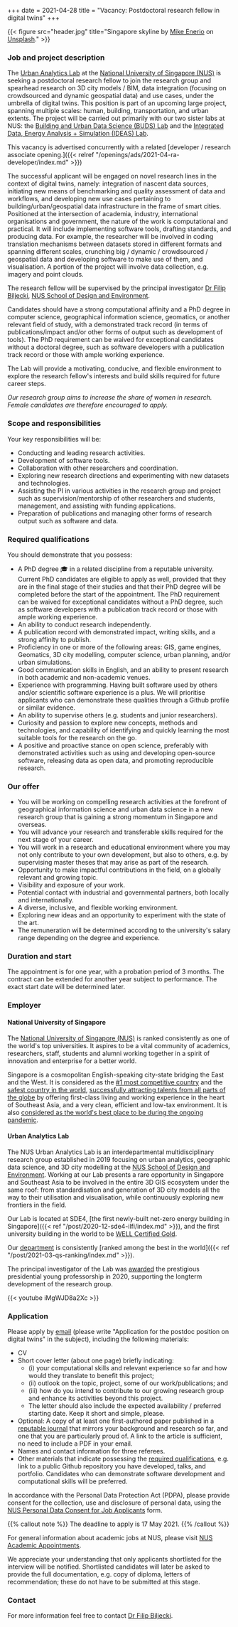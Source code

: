 +++
date = 2021-04-28
title = "Vacancy: Postdoctoral research fellow in digital twins"
+++

{{< figure src="header.jpg" title="Singapore skyline by [Mike Enerio](https://unsplash.com/@mikeenerio) on [Unsplash](https://unsplash.com/photos/CQhgno3yhv8)." >}}

### Job and project description

The [Urban Analytics Lab](/) at the [National University of Singapore (NUS)](http://www.nus.edu.sg) is seeking a postdoctoral research fellow to join the research group and spearhead research on 3D city models / BIM, data integration (focusing on crowdsourced and dynamic geospatial data) and use cases, under the umbrella of digital twins.
This position is part of an upcoming large project, spanning multiple scales: human, building, transportation, and urban extents.
The project will be carried out primarily with our two sister labs at NUS: the [Building and Urban Data Science (BUDS) Lab](https://www.budslab.org) and the [Integrated Data, Energy Analysis + Simulation (IDEAS) Lab](https://ideaslab.io).

This vacancy is advertised concurrently with a related
[developer / research associate opening.]({{< relref "/openings/ads/2021-04-ra-developer/index.md" >}})

The successful applicant will be engaged on novel research lines in the context of digital twins, namely: integration of nascent data sources, initiating new means of benchmarking and quality assessment of data and workflows, and developing new use cases pertaining to building/urban/geospatial data infrastructure in the frame of smart cities.
Positioned at the intersection of academia, industry, international organisations and government, the nature of the work is computational and practical.
It will include implementing software tools, drafting standards, and producing data.
For example, the researcher will be involved in coding translation mechanisms between datasets stored in different formats and spanning different scales, crunching big / dynamic / crowdsourced / geospatial data and developing software to make use of them, and visualisation.
A portion of the project will involve data collection, e.g. imagery and point clouds.

The research fellow will be supervised by the principal investigator [Dr Filip Biljecki](/authors/filip/), [NUS School of Design and Environment](http://www.sde.nus.edu.sg).

Candidates should have a strong computational affinity and a PhD degree in computer science, geographical information science, geomatics, or another relevant field of study, with a demonstrated track record (in terms of publications/impact and/or other forms of output such as development of tools).
The PhD requirement can be waived for exceptional candidates without a doctoral degree, such as software developers with a publication track record or those with ample working experience.

The Lab will provide a motivating, conducive, and flexible environment to explore the research fellow's interests and build skills required for future career steps.

*Our research group aims to increase the share of women in research.
Female candidates are therefore encouraged to apply.*

### Scope and responsibilities

Your key responsibilities will be:

- Conducting and leading research activities.
- Development of software tools.
- Collaboration with other researchers and coordination.
- Exploring new research directions and experimenting with new datasets and technologies.
- Assisting the PI in various activities in the research group and project such as supervision/mentorship of other researchers and students, management, and assisting with funding applications.
- Preparation of publications and managing other forms of research output such as software and data.

### Required qualifications

You should demonstrate that you possess:

- A PhD degree :mortar_board: in a related discipline from a reputable university. Current PhD candidates are eligible to apply as well, provided that they are in the final stage of their studies and that their PhD degree will be completed before the start of the appointment. The PhD requirement can be waived for exceptional candidates without a PhD degree, such as software developers with a publication track record or those with ample working experience.
- An ability to conduct research independently.
- A publication record with demonstrated impact, writing skills, and a strong affinity to publish.
- Proficiency in one or more of the following areas: GIS, game engines, Geomatics, 3D city modelling, computer science, urban planning, and/or urban simulations.
- Good communication skills in English, and an ability to present research in both academic and non-academic venues.
- Experience with programming. Having built software used by others and/or scientific software experience is a plus. We will prioritise applicants who can demonstrate these qualities through a Github profile or similar evidence.
- An ability to supervise others (e.g. students and junior researchers).
- Curiosity and passion to explore new concepts, methods and technologies, and capability of identifying and quickly learning the most suitable tools for the research on the go.
- A positive and proactive stance on open science, preferably with demonstrated activities such as using and developing open-source software, releasing data as open data, and promoting reproducible research. 

### Our offer

- You will be working on compelling research activities at the forefront of geographical information science and urban data science in a new research group that is gaining a strong momentum in Singapore and overseas.
- You will advance your research and transferable skills required for the next stage of your career.
- You will work in a research and educational environment where you may not only contribute to your own development, but also to others, e.g. by supervising master theses that may arise as part of the research.
- Opportunity to make impactful contributions in the field, on a globally relevant and growing topic.
- Visibility and exposure of your work.
- Potential contact with industrial and governmental partners, both locally and internationally.
- A diverse, inclusive, and flexible working environment.
- Exploring new ideas and an opportunity to experiment with the state of the art.
- The remuneration will be determined according to the university's salary range depending on the degree and experience.

### Duration and start

The appointment is for one year, with a probation period of 3 months.
The contract can be extended for another year subject to performance.
The exact start date will be determined later.

### Employer

#### National University of Singapore

The [National University of Singapore (NUS)](http://www.nus.edu.sg) is ranked consistently as one of the world's top universities.
It aspires to be a vital community of academics, researchers, staff, students and alumni working together in a spirit of innovation and enterprise for a better world.

Singapore is a cosmopolitan English-speaking city-state bridging the East and the West.
It is considered as the [#1 most competitive country](https://www.straitstimes.com/business/economy/singapore-economy-ranked-worlds-most-competitive) and the [safest country in the world](https://www.asiaone.com/singapore/singapore-ranked-safest-country-world-above-japan-survey), [successfully attracting talents from all parts of the globe](https://www.straitstimes.com/singapore/singapore-retains-top-spot-in-asia-pacific-index-for-talent-competitiveness) by offering first-class living and working experience in the heart of Southeast Asia, and a very clean, efficient and low-tax environment.
It is also [considered as the world's best place to be during the ongoing pandemic](https://www.bbc.com/news/world-asia-56939261.amp).

#### Urban Analytics Lab

The NUS Urban Analytics Lab is an interdepartmental multidisciplinary research group established in 2019 focusing on urban analytics, geographic data science, and 3D city modelling at the [NUS School of Design and Environment](http://www.sde.nus.edu.sg).
Working at our Lab presents a rare opportunity in Singapore and Southeast Asia to be involved in the entire 3D GIS ecosystem under the same roof: from standardisation and generation of 3D city models all the way to their utilisation and visualisation, while continuously exploring new frontiers in the field. 

Our Lab is located at SDE4, [the first newly-built net-zero energy building in Singapore]({{< ref "/post/2020-12-sde4-ilfi/index.md" >}}), and the first university building in the world to be [WELL Certified Gold](https://www.wellcertified.com/).

Our [department](https://www.sde.nus.edu.sg/arch/) is consistently [ranked among the best in the world]({{< ref "/post/2021-03-qs-ranking/index.md" >}}).

The principal investigator of the Lab was [awarded](/post/2020/07/16/filip-biljecki-appointed-as-presidential-young-professor/) the prestigious presidential young professorship in 2020, supporting the longterm development of the research group.

{{< youtube iMgWJD8a2Xc >}}

### Application

Please apply by [email](mailto:filip@nus.edu.sg) (please write "Application for the postdoc position on digital twins" in the subject), including the following materials:

* CV
* Short cover letter (about one page) briefly indicating:
    * (i) your computational skills and relevant experience so far and how would they translate to benefit this project;
    * (ii) outlook on the topic, project, some of our work/publications; and
    * (iii) how do you intend to contribute to our growing research group and enhance its activities beyond this project.
    * The letter should also include the expected availability / preferred starting date. Keep it short and simple, please.
* Optional: A copy of at least one first-authored paper published in a [reputable journal](/post/2020/07/06/geospatial-and-urban-data-science-journals/) that mirrors your background and research so far, and one that you are particularly proud of. A link to the article is sufficient, no need to include a PDF in your email.
* Names and contact information for three referees.
* Other materials that indicate possessing the [required qualifications](#required-qualifications), e.g. link to a public Github repository you have developed, talks, and portfolio. Candidates who can demonstrate software development and computational skills will be preferred.

In accordance with the Personal Data Protection Act (PDPA), please provide consent for the collection, use and disclosure of personal data, using the [NUS Personal Data Consent for Job Applicants](http://www.nus.edu.sg/careers/potentialhires/applicationprocess/NUS-Personal-Data-Consent-for-Job-Applicants.pdf) form.

{{% callout note %}}
The deadline to apply is 17 May 2021.
{{% /callout %}}

For general information about academic jobs at NUS, please visit [NUS  Academic Appointments](http://www.nus.edu.sg/careers/acadappt.htm).

We appreciate your understanding that only applicants shortlisted for the interview will be notified.
Shortlisted candidates will later be asked to provide the full documentation, e.g. copy of diploma, letters of recommendation; these do not have to be submitted at this stage.

### Contact

For more information feel free to contact [Dr Filip Biljecki](/authors/filip).

